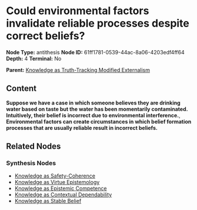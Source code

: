 # Could environmental factors invalidate reliable processes despite correct beliefs?

**Node Type:** antithesis
**Node ID:** 61ff1781-0539-44ac-8a06-4203edf4ff64
**Depth:** 4
**Terminal:** No

**Parent:** [Knowledge as Truth-Tracking Modified Externalism](knowledge-as-truth-tracking-modified-externalism-synthesis-d68d6dab-53e5-4809-b831-6f7933a5b3eb.md)

## Content

**Suppose we have a case in which someone believes they are drinking water based on taste but the water has been momentarily contaminated. Intuitively, their belief is incorrect due to environmental interference.**, **Environmental factors can create circumstances in which belief formation processes that are usually reliable result in incorrect beliefs.**

## Related Nodes

### Synthesis Nodes

- [Knowledge as Safety-Coherence](knowledge-as-safety-coherence-synthesis-7ad33c93-86b5-4b70-a618-e13b708e424d.md)
- [Knowledge as Virtue Epistemology](knowledge-as-virtue-epistemology-synthesis-b900c5ad-8908-437d-9d85-9e10ab89881e.md)
- [Knowledge as Epistemic Competence](knowledge-as-epistemic-competence-synthesis-9b14ffee-baec-45c8-9abf-d24ed7fea1ad.md)
- [Knowledge as Contextual Dependability](knowledge-as-contextual-dependability-synthesis-765ff712-c8fb-423e-93a3-50bb3058006d.md)
- [Knowledge as Stable Belief](knowledge-as-stable-belief-synthesis-02af7395-20c2-4221-9008-c0f0b0ae38a3.md)
